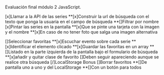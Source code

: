 Evaluación final módulo 2 JavaScript.

[x]Llamar a la API de las series
**[x]Construir la url de búsqueda con el texto que ponga la usuaria en el campo de búsqueda
**[]Filtrar por nombre
[x]Pintar las series en la pantalla
**[x]Que se pinte una tarjeta con la imagen y el nombre
**[x]En caso de no tener foto que salga una imagen alternativa

[]Seleccionar favoritas
**[x]Escuchar evento sobre cada serie
**[x]Identificar el elemento clicado
**[x]Guardar las favoritas en un array
**[]Listado en la parte izquierda de la pantalla bajo el formulario de búsqueda
**[x]añadir y quitar clase de favorito
[]Deben seguir apareciendo aunque se realice otra búsqueda
[/]LocalStorage
Bonus
[]Borrar favoritos
**[]De pantalla uno a uno y del LocalStorage
\*\*[]Con un botón para todos
